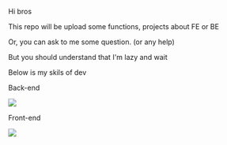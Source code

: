 Hi bros

This repo will be upload some functions, projects about FE or BE

Or, you can ask to me some question. (or any help)

But you should understand that I'm lazy and wait

Below is my skils of dev

Back-end

<img src="https://img.shields.io/badge/Node.js-339933?style=flat-square&logo=Node.js&logoColor=339933&labelColor=white"/>


Front-end

<img src="https://img.shields.io/badge/React-61DAFB?style=flat-square&logo=React&logoColor=61DAFB&labelColor=white"/>


